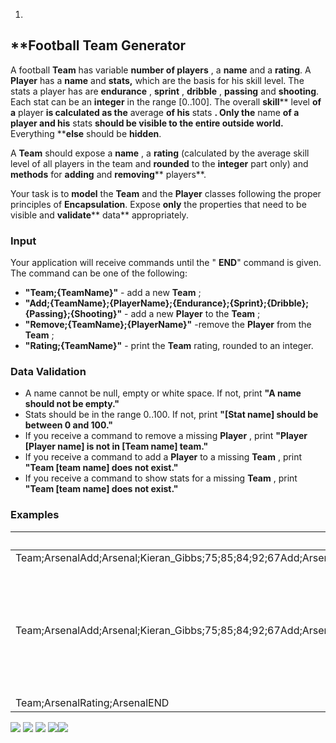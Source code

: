 1.
## \*\*Football Team Generator

A football **Team** has variable **number of players** , a **name** and a **rating**. A **Player** has a **name** and **stats,** which are the basis for his skill level. The stats a player has are **endurance** , **sprint** , **dribble** , **passing** and **shooting**. Each stat can be an **integer** in the range [0..100]. The overall **skill**** level **of a** player **is calculated as the** average **of his** stats **. Only the** name **of a player and his** stats **should be visible to the entire outside world.** Everything ****else** should be **hidden**.

A **Team** should expose a **name** , a **rating** (calculated by the average skill level of all players in the team and **rounded** to the **integer** part only) and **methods** for **adding** and **removing**** players**.

Your task is to **model** the **Team** and the **Player** classes following the proper principles of **Encapsulation**. Expose **only** the properties that need to be visible and **validate**** data** appropriately.

### Input

Your application will receive commands until the &quot; **END**&quot; command is given. The command can be one of the following:

- **&quot;Team;{TeamName}&quot;** - add a new **Team** ;
- **&quot;Add;{TeamName};{PlayerName};{Endurance};{Sprint};{Dribble};{Passing};{Shooting}&quot;** - add a new **Player** to the **Team** ;
- **&quot;Remove;{TeamName};{PlayerName}&quot;** -remove the **Player** from the **Team** ;
- **&quot;Rating;{TeamName}&quot;** - print the **Team** rating, rounded to an integer.

### Data Validation

- A name cannot be null, empty or white space. If not, print **&quot;A name should not be empty.&quot;**
- Stats should be in the range 0..100. If not, print **&quot;[Stat name] should be between 0 and 100.&quot;**
- If you receive a command to remove a missing **Player** , print **&quot;Player [Player name] is not in [Team name] team.&quot;**
- If you receive a command to add a **Player** to a missing **Team** , print **&quot;Team [team name] does not exist.&quot;**
- If you receive a command to show stats for a missing **Team** , print **&quot;Team [team name] does not exist.&quot;**

### Examples

| **Input** | **Output** |
| --- | --- |
| Team;ArsenalAdd;Arsenal;Kieran\_Gibbs;75;85;84;92;67Add;Arsenal;Aaron\_Ramsey;95;82;82;89;68Remove;Arsenal;Aaron\_RamseyRating;ArsenalEND | Arsenal - 81 |
| Team;ArsenalAdd;Arsenal;Kieran\_Gibbs;75;85;84;92;67Add;Arsenal;Aaron\_Ramsey;195;82;82;89;68Remove;Arsenal;Aaron\_RamseyRating;ArsenalEND | Endurance should be between 0 and 100.Player Aaron\_Ramsey is not in Arsenal team.Arsenal - 81 |
| Team;ArsenalRating;ArsenalEND | Arsenal - 0 |

![](RackMultipart20200905-4-1nj896b_html_63c6245aa4940ad8.gif) ![](RackMultipart20200905-4-1nj896b_html_5f0f2ddacbac70d2.gif) ![](RackMultipart20200905-4-1nj896b_html_51bd00be29b85496.gif) ![](RackMultipart20200905-4-1nj896b_html_f746d52952cd7e91.gif)[![](RackMultipart20200905-4-1nj896b_html_3aa486326bfa75e9.png)](https://softuni.org/)

